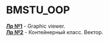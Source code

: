 # BMSTU_OOP

[__Лр №1__](https://github.com/HanSoloCh/BMSTU_OOP/tree/main/lab_1) - Graphic viewer.<br>
[__Лр №2__](https://github.com/HanSoloCh/BMSTU_OOP/tree/main/lab_2) - Контейнерный класс. Вектор.<br>
